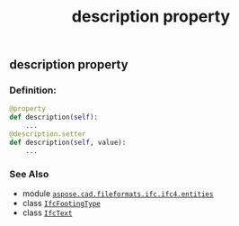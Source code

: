 ﻿---
title: description property
second_title: Aspose.CAD for Python via .NET API References
description: 
type: docs
weight: 50
url: /python-net/aspose.cad.fileformats.ifc.ifc4.entities/ifcfootingtype/description/
is_root: false
---

## description property

### Definition:
```python
@property
def description(self):
    ...
@description.setter
def description(self, value):
    ...
```

### See Also
* module [`aspose.cad.fileformats.ifc.ifc4.entities`](../../)
* class [`IfcFootingType`](/cad/python-net/aspose.cad.fileformats.ifc.ifc4.entities/ifcfootingtype)
* class [`IfcText`](/cad/python-net/aspose.cad.fileformats.ifc.ifc4.types/ifctext)
